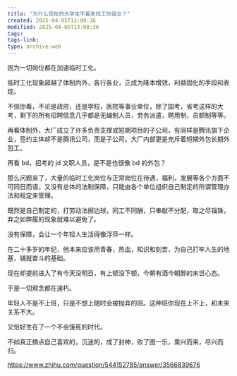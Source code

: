 ```yaml
---
title: "为什么现在的大学生不着急找工作就业？"
created: 2025-04-05T13:00:36
modified: 2025-04-05T13:00:36
tags:
tags-link:
type: archive-web
---
```

因为一切岗位都在加速临时工化。

临时工化现象超越了体制内外，各行各业，正成为降本增效，利益固化的手段和表现。

不信你看，不论是政府，还是学校，医院等事业单位，除了国考，省考这样的大考，剩下的所有招聘信息几乎都是无编制人员，劳务派遣，聘用制，员额制等等。

再看体制外，大厂成立了许多负责支撑或短期项目的子公司，有同样是腾讯旗下企业，签约主体却不是腾讯公司，而是子公司。大厂内部更是充斥着短期外包长期外包工。

再看 bd，招考的 jd 文职人员，是不是也很像 bd 的外包？

那么问题来了，大量的临时工化岗位与正常岗位在待遇，福利，发展等各个方面不可同日而语，又没有总体的法制保障，只能由各个单位组织自己制定的所谓管理办法和规定来管理。

既然是自己制定的，打劳动法擦边球，同工不同酬，只奉献不分配，取之尽锱铢，弃之如弊履的现象就难以避免了。

没有保障，会让一个年轻人生活得像浮萍一样。

在二十多岁的年纪，他本来应该用青春，热血，知识和刻苦，为自己打牢人生的地基，铺就奋斗的基础。

现在却提前进入了有今天没明日，有上顿没下顿，今朝有酒今朝醉的末世心态。

于是一切观念都在速朽。

年轻人不是不上班，只是不想上随时会被抛弃的班。这种班你现在上不上，和未来关系不大。

又恰好生在了一个不会饿死的时代。

不如真正搞点自己喜欢的，沉迷的，成了封神，败了图一乐，乘兴而来，尽兴而归。

https://www.zhihu.com/question/544152785/answer/3566839676